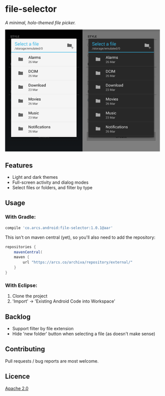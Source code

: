 # file-selector

*A minimal, holo-themed file picker.*

![](README/header.png)

## Features

* Light and dark themes
* Full-screen activity and dialog modes
* Select files or folders, and filter by type

## Usage

### With Gradle:

```groovy
compile 'co.arcs.android:file-selector:1.0.1@aar'
```

This isn't on maven central (yet), so you'll also need to add the repository:

```groovy
repositories {
    mavenCentral( 
    maven {
        url "https://arcs.co/archiva/repository/external/"
    }
}
```

### With Eclipse:

1. Clone the project
2. 'Import' -> 'Existing Android Code into Workspace'

## Backlog

* Support filter by file extension
* Hide 'new folder' button when selecting a file (as doesn't make sense)

## Contributing

Pull requests / bug reports are most welcome.

## Licence

[Apache 2.0](https://www.apache.org/licenses/LICENSE-2.0.html)


 